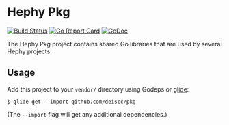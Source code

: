 # Hephy Pkg

[![Build Status](https://travis-ci.org/deis/pkg.svg?branch=master)](https://travis-ci.org/deis/pkg)
[![Go Report Card](https://goreportcard.com/badge/github.com/deiscc/pkg)](https://goreportcard.com/report/github.com/deiscc/pkg)
[![GoDoc](https://godoc.org/github.com/deiscc/pkg?status.svg)](https://godoc.org/github.com/deiscc/pkg)

The Hephy Pkg project contains shared Go libraries that are used by
several Hephy projects.

## Usage

Add this project to your `vendor/` directory using Godeps or
[glide](https://github.com/Masterminds/glide):

```
$ glide get --import github.com/deiscc/pkg
```

(The `--import` flag will get any additional dependencies.)
